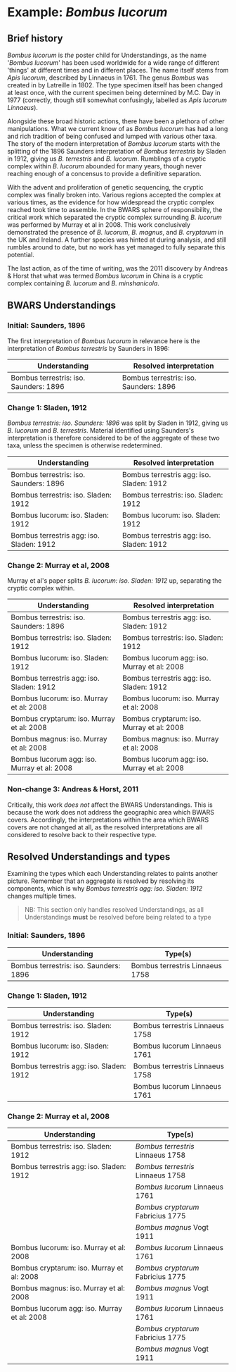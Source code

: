 # Example: *Bombus lucorum*

## Brief history
*Bombus lucorum* is *the* poster child for Understandings, as the name '*Bombus lucorum*' has been used worldwide for a wide range of different 'things' at different times and in different places. The name itself stems from *Apis lucorum*, described by Linnaeus in 1761. The genus *Bombus* was created in by Latreille in 1802. The type specimen itself has been changed at least once, with the current specimen being determined by M.C. Day in 1977 (correctly, though still somewhat confusingly, labelled as *Apis lucorum Linnaeus*).

Alongside these broad historic actions, there have been a plethora of other manipulations. What we current know of as *Bombus lucorum* has had a long and rich tradition of being confused and lumped with various other taxa. The story of the modern interpretation of *Bombus lucorum* starts with the splitting of the 1896 Saunders interpretation of *Bombus terrestris* by Sladen in 1912, giving us *B. terrestris* and *B. lucorum*. Rumblings of a cryptic complex within *B. lucorum* abounded for many years, though never reaching enough of a concensus to provide a definitive separation.

With the advent and proliferation of genetic sequencing, the cryptic complex was finally broken into. Various regions accepted the complex at various times, as the evidence for how widespread the cryptic complex reached took time to assemble. In the BWARS sphere of responsibility, the critical work which separated the cryptic complex surrounding *B. lucorum* was performed by Murray et al in 2008. This work conclusively demonstrated the presence of *B. lucorum*, *B. magnus*, and *B. cryptarum* in the UK and Ireland. A further species was hinted at during analysis, and still rumbles around to date, but no work has yet managed to fully separate this potential.

The last action, as of the time of writing, was the 2011 discovery by Andreas & Horst that what was termed *Bombus lucorum* in China is a cryptic complex containing *B. lucorum* and *B. minshanicola*.

## BWARS Understandings

### Initial: Saunders, 1896
The first interpretation of *Bombus lucorum* in relevance here is the interpretation of *Bombus terrestris* by Saunders in 1896:

|Understanding|Resolved interpretation|
|---|---|
|Bombus terrestris: iso. Saunders: 1896|Bombus terrestris: iso. Saunders: 1896|

### Change 1: Sladen, 1912
*Bombus terrestris: iso. Saunders: 1896* was split by Sladen in 1912, giving us *B. lucorum* and *B. terrestris*. Material identified using Saunders's interpretation is therefore considered to be of the aggregate of these two taxa, unless the specimen is otherwise redetermined.

|Understanding|Resolved interpretation|
|---|---|
|Bombus terrestris: iso. Saunders: 1896|Bombus terrestris agg: iso. Sladen: 1912|
|Bombus terrestris: iso. Sladen: 1912|Bombus terrestris: iso. Sladen: 1912|
|Bombus lucorum: iso. Sladen: 1912|Bombus lucorum: iso. Sladen: 1912|
|Bombus terrestris agg: iso. Sladen: 1912|Bombus terrestris agg: iso. Sladen: 1912|

### Change 2: Murray et al, 2008
Murray et al's paper splits *B. lucorum: iso. Sladen: 1912* up, separating the cryptic complex within.

|Understanding|Resolved interpretation|
|---|---|
|Bombus terrestris: iso. Saunders: 1896|Bombus terrestris agg: iso. Sladen: 1912|
|Bombus terrestris: iso. Sladen: 1912|Bombus terrestris: iso. Sladen: 1912|
|Bombus lucorum: iso. Sladen: 1912|Bombus lucorum agg: iso. Murray et al: 2008|
|Bombus terrestris agg: iso. Sladen: 1912|Bombus terrestris agg: iso. Sladen: 1912|
|Bombus lucorum: iso. Murray et al: 2008|Bombus lucorum: iso. Murray et al: 2008|
|Bombus cryptarum: iso. Murray et al: 2008|Bombus cryptarum: iso. Murray et al: 2008|
|Bombus magnus: iso. Murray et al: 2008|Bombus magnus: iso. Murray et al: 2008|
|Bombus lucorum agg: iso. Murray et al: 2008|Bombus lucorum agg: iso. Murray et al: 2008|

### Non-change 3: Andreas & Horst, 2011
Critically, this work *does not* affect the BWARS Understandings. This is because the work does not address the geographic area which BWARS covers. Accordingly, the interpretations within the area which BWARS covers are not changed at all, as the resolved interpretations are all considered to resolve back to their respective type.

## Resolved Understandings and types
Examining the types which each Understanding relates to paints another picture. Remember that an aggregate is resolved by resolving its components, which is why *Bombus terrestris agg: iso. Sladen: 1912* changes multiple times.

>NB: This section only handles resolved Understandings, as all Understandings **must** be resolved before being related to a type

### Initial: Saunders, 1896
|Understanding|Type(s)|
|---|---|
|Bombus terrestris: iso. Saunders: 1896|Bombus terrestris Linnaeus 1758|

### Change 1: Sladen, 1912
|Understanding|Type(s)|
|---|---|
|Bombus terrestris: iso. Sladen: 1912|Bombus terrestris Linnaeus 1758|
|Bombus lucorum: iso. Sladen: 1912|Bombus lucorum Linnaeus 1761|
|Bombus terrestris agg: iso. Sladen: 1912|Bombus terrestris Linnaeus 1758|
||Bombus lucorum Linnaeus 1761|

### Change 2: Murray et al, 2008
|Understanding|Type(s)|
|---|---|
|Bombus terrestris: iso. Sladen: 1912|*Bombus terrestris* Linnaeus 1758|
|Bombus terrestris agg: iso. Sladen: 1912|*Bombus terrestris* Linnaeus 1758|
||*Bombus lucorum* Linnaeus 1761|
||*Bombus cryptarum* Fabricius 1775|
||*Bombus magnus* Vogt 1911|
|Bombus lucorum: iso. Murray et al: 2008|*Bombus lucorum* Linnaeus 1761|
|Bombus cryptarum: iso. Murray et al: 2008|*Bombus cryptarum* Fabricius 1775|
|Bombus magnus: iso. Murray et al: 2008|*Bombus magnus* Vogt 1911|
|Bombus lucorum agg: iso. Murray et al: 2008|*Bombus lucorum* Linnaeus 1761|
||*Bombus cryptarum* Fabricius 1775|
||*Bombus magnus* Vogt 1911|
